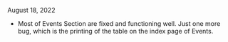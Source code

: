 August 18, 2022


- Most of Events Section are fixed and functioning well. Just one more bug, which is the printing of the table on the index page of Events.